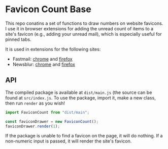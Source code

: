 # Favicon Count Base
This repo conatins a set of functions to draw numbers on website favicons. I
use it in browser extensions for adding the unread count of items to a site's
favicon (e.g., adding your unread mail), which is especially useful for pinned
tabs.

It is used in extensions for the following sites:
* Fastmail: [chrome](https://chrome.google.com/webstore/detail/fastmail-favicon-count/edphkeodanpjkllbfopplbdpofglfpdm) and [firefox](https://addons.mozilla.org/en-US/firefox/addon/fastmail-favicon-count/)
* Newsblur: [chrome](https://chrome.google.com/webstore/detail/newsblur-favicon-count/aljiepkbclfgfjnmlaehmfjcjeigkeag) and [firefox](https://addons.mozilla.org/en-US/firefox/addon/newsblur-favicon-count/)

## API

The compiled package is available at `dist/main.js` (the source can be found at
`src/index.js`. To use the package, import it, make a new class, then run
`render` as you wish!

```.js
import FaviconCount from "dist/main";

const faviconDrawer = new FaviconCount();
faviconDrawer.render(1);
```

If the package is unable to find a favicon on the page, it will do nothing. If
a non-numeric input is passed, it will render the site's favicon.
